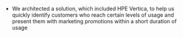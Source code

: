 * We architected a solution, which included HPE Vertica, to help us quickly identify customers who reach certain levels
of usage and present them with marketing promotions within a short duration of usage
